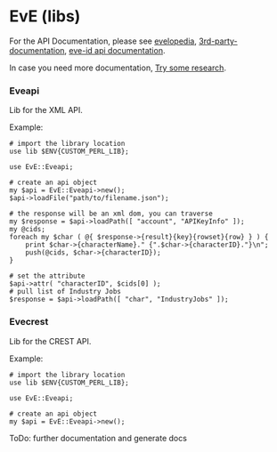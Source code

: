 # EvE (libs)

For the API Documentation, please see
[evelopedia](https://wiki.eveonline.com/en/wiki/XML_API_Getting_Started), 
[3rd-party-documentation](https://eveonline-third-party-documentation.readthedocs.org/en/latest/), 
[eve-id api documentation](http://wiki.eve-id.net/APIv2_Page_Index).

In case you need more documentation, 
[Try some research](http://lmgtfy.com/?q=eve+online+api+documentation).

### Eveapi

Lib for the XML API.

Example:
```
# import the library location
use lib $ENV{CUSTOM_PERL_LIB};

use EvE::Eveapi;

# create an api object
my $api = EvE::Eveapi->new();
$api->loadFile("path/to/filename.json");

# the response will be an xml dom, you can traverse
my $response = $api->loadPath([ "account", "APIKeyInfo" ]);
my @cids;
foreach my $char ( @{ $response->{result}{key}{rowset}{row} } ) {
	print $char->{characterName}." {".$char->{characterID}."}\n";
	push(@cids, $char->{characterID});
}

# set the attribute
$api->attr( "characterID", $cids[0] );
# pull list of Industry Jobs
$response = $api->loadPath([ "char", "IndustryJobs" ]);
```

### Evecrest

Lib for the CREST API.

Example:
```
# import the library location
use lib $ENV{CUSTOM_PERL_LIB};

use EvE::Eveapi;

# create an api object
my $api = EvE::Eveapi->new();

```

ToDo: further documentation and generate docs
